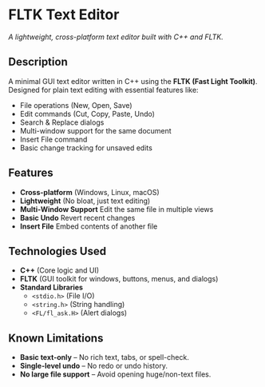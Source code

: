 # FLTK Text Editor  
*A lightweight, cross-platform text editor built with C++ and FLTK.*  


##  Description  
A minimal GUI text editor written in C++ using the **FLTK (Fast Light Toolkit)**. Designed for plain text editing with essential features like:  
- File operations (New, Open, Save)  
- Edit commands (Cut, Copy, Paste, Undo)  
- Search & Replace dialogs  
- Multi-window support for the same document  
- Insert File command  
- Basic change tracking for unsaved edits  

##  Features  
- **Cross-platform** (Windows, Linux, macOS)  
- **Lightweight** (No bloat, just text editing)  
- **Multi-Window Support** Edit the same file in multiple views  
- **Basic Undo** Revert recent changes  
- **Insert File** Embed contents of another file  

##  Technologies Used  
- **C++** (Core logic and UI)  
- **FLTK** (GUI toolkit for windows, buttons, menus, and dialogs)  
- **Standard Libraries**  
  - `<stdio.h>` (File I/O)  
  - `<string.h>` (String handling)  
  - `<FL/fl_ask.H>` (Alert dialogs)  

##  Known Limitations  
- **Basic text-only** – No rich text, tabs, or spell-check.  
- **Single-level undo** – No redo or undo history.  
- **No large file support** – Avoid opening huge/non-text files.  
